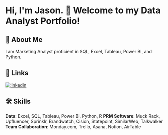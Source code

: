 # Hi, I'm Jason. 👋 Welcome to my Data Analyst Portfolio!

## 🚀 About Me
I am Marketing Analyst proficient in SQL, Excel, Tableau, Power BI, and Python.

## 🔗 Links
[![linkedin](https://img.shields.io/badge/linkedin-0A66C2?style=for-the-badge&logo=linkedin&logoColor=white)](https://www.linkedin.com/in/jasonchoi24)

## 🛠 Skills
**Data**: Excel, SQL, Tableau, Power BI, Python, R
**PRM Software**: Muck Rack, Upfluencer, Sprinklr, Brandwatch, Cision, Statepoint, SimilarWeb, Talkwalker
**Team Collaboration**: Monday.com, Trello, Asana, Notion, AirTable



